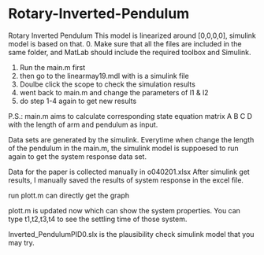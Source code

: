 # Rotary-Inverted-Pendulum
Rotary Inverted Pendulum 
This model is linearized around [0,0,0,0], simulink model is based on that.
0. Make sure that all the files are included in the same folder, and MatLab should include the required toolbox and Simulink.
1. Run the main.m first
2. then go to the linearmay19.mdl with is a simulink file 
3. Doulbe click the scope to check the simulation results
4. went back to main.m and change the parameters of l1 & l2
5. do step 1-4 again to get new results

P.S.:
main.m aims to calculate corresponding state equation matrix A B C D with the length of arm and pendulum as input.

Data sets are generated by the simulink. Everytime when change the length of the pendulum in the main.m, the simulink model is suppoesed to run again to get the system response data set.

Data for the paper is collected manually in o040201.xlsx
After simulink get results, I manually saved the results of system response in the excel file.

run plott.m can directly get the graph

plott.m is updated now which can show the system properties. You can type t1,t2,t3,t4 to see the settling time of those system.

Inverted_PendulumPID0.slx is the plausibility check simulink model that you may try.
